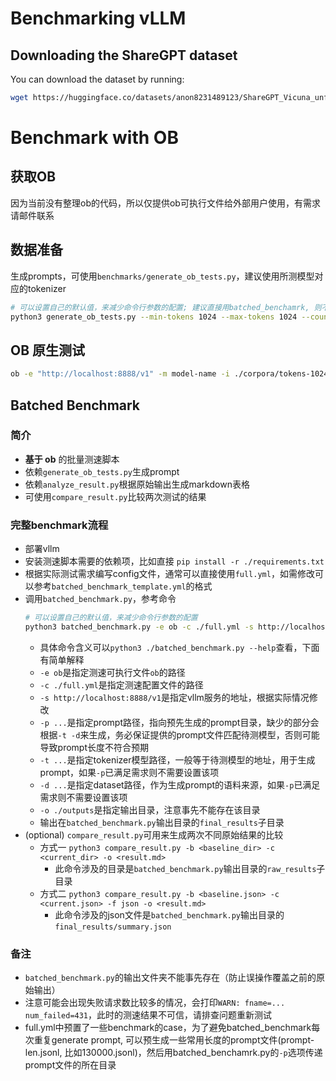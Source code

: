# Benchmarking vLLM

## Downloading the ShareGPT dataset

You can download the dataset by running:
```bash
wget https://huggingface.co/datasets/anon8231489123/ShareGPT_Vicuna_unfiltered/resolve/main/ShareGPT_V3_unfiltered_cleaned_split.json
```

# Benchmark with OB
## 获取OB
因为当前没有整理ob的代码，所以仅提供ob可执行文件给外部用户使用，有需求请邮件联系

## 数据准备
生成prompts，可使用`benchmarks/generate_ob_tests.py`，建议使用所测模型对应的tokenizer
```sh
# 可以设置自己的默认值，来减少命令行参数的配置; 建议直接用batched_benchamrk, 则不需要手动调用generate_ob_tests.py
python3 generate_ob_tests.py --min-tokens 1024 --max-tokens 1024 --count 1000 --tokenizer YOUR-HUGGINGFACE-TOKENIZER --output output.jsonl --dataset YOUR-DOWNLOADED-SHAREGPT-V3-DATASET
```

## OB 原生测试
```sh
ob -e "http://localhost:8888/v1" -m model-name -i ./corpora/tokens-1024-1024.jsonl -n 1000 --max-tokens 128 -c 100 --verbose
```

## Batched Benchmark

### 简介
* **基于 ob** 的批量测速脚本
* 依赖`generate_ob_tests.py`生成prompt
* 依赖`analyze_result.py`根据原始输出生成markdown表格
* 可使用`compare_result.py`比较两次测试的结果

### 完整benchmark流程
* 部署vllm
* 安装测速脚本需要的依赖项，比如直接 `pip install -r ./requirements.txt`
* 根据实际测试需求编写config文件，通常可以直接使用`full.yml`，如需修改可以参考`batched_benchmark_template.yml`的格式
* 调用`batched_benchmark.py`，参考命令
  ```sh
  # 可以设置自己的默认值，来减少命令行参数的配置
  python3 batched_benchmark.py -e ob -c ./full.yml -s http://localhost:8888/v1 -p /your/path/to/prompt -t /your/tokenism/path -d /your/path/to/ShareGPT_V3_unfiltered_cleaned_split.5000.json -o ./results
  ```
  * 具体命令含义可以`python3 ./batched_benchmark.py --help`查看，下面有简单解释
  * `-e ob`是指定测速可执行文件`ob`的路径
  * `-c ./full.yml`是指定测速配置文件的路径
  * `-s http://localhost:8888/v1`是指定vllm服务的地址，根据实际情况修改
  * `-p ...`是指定prompt路径，指向预先生成的prompt目录，缺少的部分会根据`-t -d`来生成，务必保证提供的prompt文件匹配待测模型，否则可能导致prompt长度不符合预期
  * `-t ...`是指定tokenizer模型路径，一般等于待测模型的地址，用于生成prompt，如果`-p`已满足需求则不需要设置该项
  * `-d ...`是指定dataset路径，作为生成prompt的语料来源，如果`-p`已满足需求则不需要设置该项
  * `-o ./outputs`是指定输出目录，注意事先不能存在该目录
  * 输出在`batched_benchmark.py`输出目录的`final_results`子目录
* (optional) `compare_result.py`可用来生成两次不同原始结果的比较
  * 方式一 `python3 compare_result.py -b <baseline_dir> -c <current_dir> -o <result.md>`
    * 此命令涉及的目录是`batched_benchmark.py`输出目录的`raw_results`子目录
  * 方式二 `python3 compare_result.py -b <baseline.json> -c <current.json> -f json -o <result.md>`
    * 此命令涉及的json文件是`batched_benchmark.py`输出目录的`final_results/summary.json`

### 备注
* `batched_benchmark.py`的输出文件夹不能事先存在（防止误操作覆盖之前的原始输出）
* 注意可能会出现失败请求数比较多的情况，会打印`WARN: fname=... num_failed=431`，此时的测速结果不可信，请排查问题重新测试
* full.yml中预置了一些benchmark的case，为了避免batched_benchmark每次重复generate prompt, 可以预生成一些常用长度的prompt文件(prompt-len.jsonl, 比如130000.jsonl)，然后用batched_benchamrk.py的`-p`选项传递prompt文件的所在目录